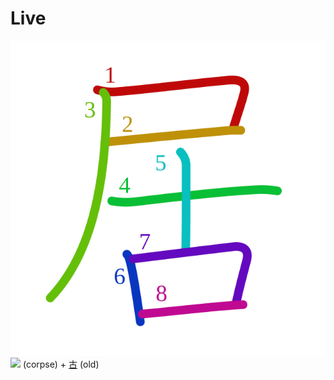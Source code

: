 # Live
![居](../kanji-colorize/5c45.svg)
![](http://www.kanjidamage.com/assets/radsmall/corpse-e9d04cdb58636c681392fc1587c004a63c6d04a1eb3a5c3bf94b9ab1e4117a0f.jpg) (corpse) + [古](古.md) (old) 